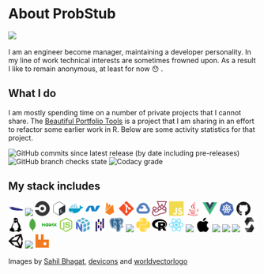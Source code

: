 # About ProbStub 
<img height="300" src=https://cdn.dribbble.com/users/2131993/screenshots/4948736/media/421d4ed2f3d23c73d64d20963f61f422.gif>

I am an engineer become manager, maintaining a developer personality. 
In my line of work technical interests are sometimes frowned upon.
As a result I like to remain anonymous, at least for now :hushed: .

## What I do
I am mostly spending time on a number of private projects that I cannot share. The
[Beautiful Portfolio Tools](https://github.com/ProbStub/BeautifulPortfolioTools)
is a project that I am sharing in an effort to refactor some earlier work in R. Below are some activity
statistics for that project.

![GitHub commits since latest release (by date including pre-releases)](https://img.shields.io/github/commits-since/probstub/BeautifulPortfolioTools/latest?include_prereleases)
![GitHub branch checks state](https://img.shields.io/github/checks-status/probstub/BeautifulPortfolioTools/master)
![Codacy grade](https://img.shields.io/codacy/grade/2ec8c8848ce4409ab0bdf181a4b2d9d3)
## My stack includes
<p>
<img height="30" src="https://raw.githubusercontent.com/devicons/devicon/2ae2a900d2f041da66e950e4d48052658d850630/icons/apache/apache-plain.svg">
<img height="30" src="https://raw.githubusercontent.com/cypress-io/cypress-icons/e61b554695b28267a1387a839f816c73e7a7e95e/src/logo/cypress-io-logo-round.svg">
<img height="30" src="https://raw.githubusercontent.com/devicons/devicon/2ae2a900d2f041da66e950e4d48052658d850630/icons/circleci/circleci-plain.svg">
<img height="30" src="https://raw.githubusercontent.com/devicons/devicon/2ae2a900d2f041da66e950e4d48052658d850630/icons/bash/bash-plain.svg">
<img height="30" src="https://raw.githubusercontent.com/devicons/devicon/2ae2a900d2f041da66e950e4d48052658d850630/icons/docker/docker-plain.svg">
<img height="30" src="https://raw.githubusercontent.com/devicons/devicon/2ae2a900d2f041da66e950e4d48052658d850630/icons/dot-net/dot-net-plain.svg">
<img height="30" src="https://raw.githubusercontent.com/devicons/devicon/2ae2a900d2f041da66e950e4d48052658d850630/icons/firebase/firebase-plain.svg">
<img height="30" src="https://raw.githubusercontent.com/devicons/devicon/2ae2a900d2f041da66e950e4d48052658d850630/icons/git/git-plain.svg">
<img height="30" src="https://raw.githubusercontent.com/devicons/devicon/2ae2a900d2f041da66e950e4d48052658d850630/icons/googlecloud/googlecloud-plain.svg">
<img height="30" src="https://raw.githubusercontent.com/devicons/devicon/2ae2a900d2f041da66e950e4d48052658d850630/icons/jest/jest-plain.svg">
<img height="30" src="https://raw.githubusercontent.com/devicons/devicon/2ae2a900d2f041da66e950e4d48052658d850630/icons/javascript/javascript-plain.svg">
<img height="30" src="https://raw.githubusercontent.com/devicons/devicon/2ae2a900d2f041da66e950e4d48052658d850630/icons/java/java-plain.svg">
<img height="30" src="https://raw.githubusercontent.com/devicons/devicon/2ae2a900d2f041da66e950e4d48052658d850630/icons/vuejs/vuejs-original.svg">
<img height="30" src="https://raw.githubusercontent.com/devicons/devicon/2ae2a900d2f041da66e950e4d48052658d850630/icons/kubernetes/kubernetes-plain.svg">
<img height="30" src="https://raw.githubusercontent.com/devicons/devicon/2ae2a900d2f041da66e950e4d48052658d850630/icons/github/github-original.svg">
<img height="30" src="https://raw.githubusercontent.com/devicons/devicon/2ae2a900d2f041da66e950e4d48052658d850630/icons/linux/linux-plain.svg">
<img height="30" src="https://raw.githubusercontent.com/devicons/devicon/2ae2a900d2f041da66e950e4d48052658d850630/icons/mongodb/mongodb-plain.svg">
<img height="30" src="https://raw.githubusercontent.com/devicons/devicon/2ae2a900d2f041da66e950e4d48052658d850630/icons/nginx/nginx-original.svg">
<img height="30" src="https://raw.githubusercontent.com/devicons/devicon/2ae2a900d2f041da66e950e4d48052658d850630/icons/nodejs/nodejs-plain.svg">
<img height="30" src="https://raw.githubusercontent.com/devicons/devicon/2ae2a900d2f041da66e950e4d48052658d850630/icons/numpy/numpy-original.svg">
<img height="30" src="https://raw.githubusercontent.com/devicons/devicon/2ae2a900d2f041da66e950e4d48052658d850630/icons/pandas/pandas-original.svg">
<img height="30" src="https://raw.githubusercontent.com/devicons/devicon/2ae2a900d2f041da66e950e4d48052658d850630/icons/postgresql/postgresql-plain.svg">
<img height="30" src="https://cdn.worldvectorlogo.com/logos/tensorflow-2.svg">
<img height="30" src="https://raw.githubusercontent.com/devicons/devicon/2ae2a900d2f041da66e950e4d48052658d850630/icons/python/python-plain.svg">
<img height="30" src="https://raw.githubusercontent.com/devicons/devicon/2ae2a900d2f041da66e950e4d48052658d850630/icons/r/r-plain.svg">
<img height="30" src="https://raw.githubusercontent.com/devicons/devicon/2ae2a900d2f041da66e950e4d48052658d850630/icons/react/react-original.svg">
<img height="30" src="https://cdn.worldvectorlogo.com/logos/pycharm-1.svg">
<img height="30" src="https://raw.githubusercontent.com/devicons/devicon/2ae2a900d2f041da66e950e4d48052658d850630/icons/apple/apple-original.svg">
<img height="30" src="https://cdn.worldvectorlogo.com/logos/apache-spark-5.svg">
<img height="30" src="https://cdn.worldvectorlogo.com/logos/hadoop.svg">
<img height="30" src="https://cdn.worldvectorlogo.com/logos/ethereum-1.svg">
<img height="30" src="https://github.com/devicons/devicon/blob/master/icons/solidity/solidity-original.svg">
<img height="30" src="https://github.com/devicons/devicon/blob/master/icons/unity/unity-original.svg">
<img height="30" src="https://istio.io/latest/img/istio-bluelogo-whitebackground-unframed.svg">
<img height="30" src="https://github.com/rabbitmq/rabbitmq-website/blob/live/site/img/rabbitmq_logo_30x30.png">
</p>





 Images by [Sahil Bhagat](https://dribbble.com/sahil_design), [devicons](https://github.com/devicons/devicon) 
 and [worldvectorlogo](https://worldvectorlogo.com)  
